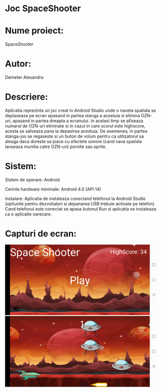# Joc SpaceShooter

# Nume proiect: 

 SpaceShooter

# Autor: 

 Demeter Alexandra

# Descriere: 

 Aplicatia reprezinta un joc creat in Android Studio unde o naveta spatiala se deplaseaza pe ecran apasand in partea stanga a acestuia si elimina OZN-uri, apasand in partea dreapta a ecranului. In acelasi timp se afiseaza numarul de OZN-uri eliminate si in cazul in care scorul este highscore, acesta se salveaza pana la depasirea acestuia. De asemenea, in partea stanga-jos se regaseste si un buton de volum pentru ca utilizatorul sa aleaga daca doreste sa joace cu efectele sonore (cand nava spatiala lanseaza munitia catre OZN-uri) pornite sau oprite. 

# Sistem: 

 Sistem de operare: Android

 Cerinte hardware minimale: Android 4.0 (API 14)

 Instalare: Aplicatia de instaleaza conectand telefonul la Android Studio (optiunile pentru dezvoltatori si depanarea USB trebuie activate
pe telefon). Cand telefonul este conectat se apasa butonul Run si aplicatia se instaleaza ca o aplicatie oarecare.

# Capturi de ecran: 

![Alt text](https://github.com/AlexandraDemeter/alexandrademeter.github.io/blob/master/Examen/ss2.jpg)
![Alt text](https://github.com/AlexandraDemeter/alexandrademeter.github.io/blob/master/Examen/ss1.jpg)
